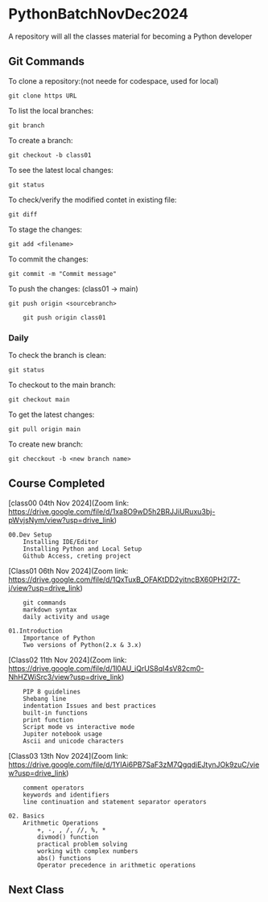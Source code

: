# PythonBatchNovDec2024
A repository will all the classes material for becoming a Python developer


## Git Commands

To clone a repository:(not neede for codespace, used for local)

    git clone https URL

To list the local branches:

    git branch

To create a branch:

    git checkout -b class01

To see the latest local changes:

    git status

To check/verify the modified contet in existing file:

    git diff

To stage the changes:

    git add <filename>

To commit the changes:

    git commit -m "Commit message"

To push the changes: (class01 -> main)

    git push origin <sourcebranch>
        
        git push origin class01    

### Daily

To check the branch is clean:

    git status

To checkout to the main branch:

    git checkout main

To get the latest changes:

    git pull origin main

To create new branch:

    git checckout -b <new branch name>


## Course Completed

[class00 04th Nov 2024](Zoom link: https://drive.google.com/file/d/1xa8O9wD5h2BRJJiURuxu3bj-pWvjsNym/view?usp=drive_link)

    00.Dev Setup
        Installing IDE/Editor
        Installing Python and Local Setup
        Github Access, creting project

[Class01 06th Nov 2024](Zoom link: https://drive.google.com/file/d/1QxTuxB_OFAKtDD2yitncBX60PH2I7Z-j/view?usp=drive_link)

        git commands
        markdown syntax
        daily activity and usage
    
    01.Introduction
        Importance of Python
        Two versions of Python(2.x & 3.x)

[Class02 11th Nov 2024](Zoom link: https://drive.google.com/file/d/1l0AU_iQrUS8qI4sV82cm0-NhHZWiSrc3/view?usp=drive_link)

        PIP 8 guidelines
        Shebang line
        indentation Issues and best practices
        built-in functions
        print function
        Script mode vs interactive mode
        Jupiter notebook usage
        Ascii and unicode characters

[Class03 13th Nov 2024](Zoom link: https://drive.google.com/file/d/1YIAi6PB7SaF3zM7QgqdiEJtynJOk9zuC/view?usp=drive_link)

        comment operators
        keywords and identifiers
        line continuation and statement separator operators

    02. Basics
        Arithmetic Operations
            +, -, , /, //, %, *
            divmod() function
            practical problem solving
            working with complex numbers
            abs() functions
            Operator precedence in arithmetic operations

## Next Class